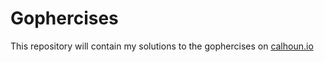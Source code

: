 # Gophercises

This repository will contain my solutions to the gophercises on [calhoun.io](https://courses.calhoun.io)
